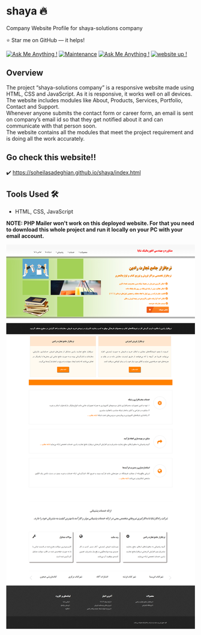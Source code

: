 # shaya 🔥
Company Website Profile for shaya-solutions company

:star: Star me on GitHub — it helps!

[![Ask Me Anything !](https://img.shields.io/badge/production%20year-2015-1abc9c.svg)]()
[![Maintenance](https://img.shields.io/badge/maintained-yes-green.svg)](https://github.com/SoheilaSadeghian/SoheilaSadeghian.github.io)
[![Ask Me Anything !](https://img.shields.io/badge/ask%20me-linkedin-1abc9c.svg)](https://www.linkedin.com/in/SoheilaSadeghian/)
[![website up !](https://img.shields.io/website-up-down-green-red/http/cv.lbesson.qc.to.svg)](https://soheilasadeghian.github.io/shaya/index.html)

## Overview
The project “shaya-solutions company” is a responsive website made using HTML, CSS and JavaScript. As it is responsive, it works well on all devices.\
The website includes modules like About, Products, Services, Portfolio, Contact and Support.\
Whenever anyone submits the contact form or career form, an email is sent on company’s email id so that they get notified about it and can communicate with that person soon.\
The website contains all the modules that meet the project requirement and is doing all the work accurately.


## Go check this website!!
✔️ https://soheilasadeghian.github.io/shaya/index.html


## Tools Used 🛠️
*  HTML, CSS, JavaScript 

__NOTE: PHP Mailer won't work on this deployed website. For that you need to download this whole project and run it locally on your PC with your email account.__


![alt text](https://github.com/soheilasadeghian/shaya/blob/main/images/screencapture-soheilasadeghian-github-io-shaya-index-html-2023-08-28-17_14_07.png?raw=true)
